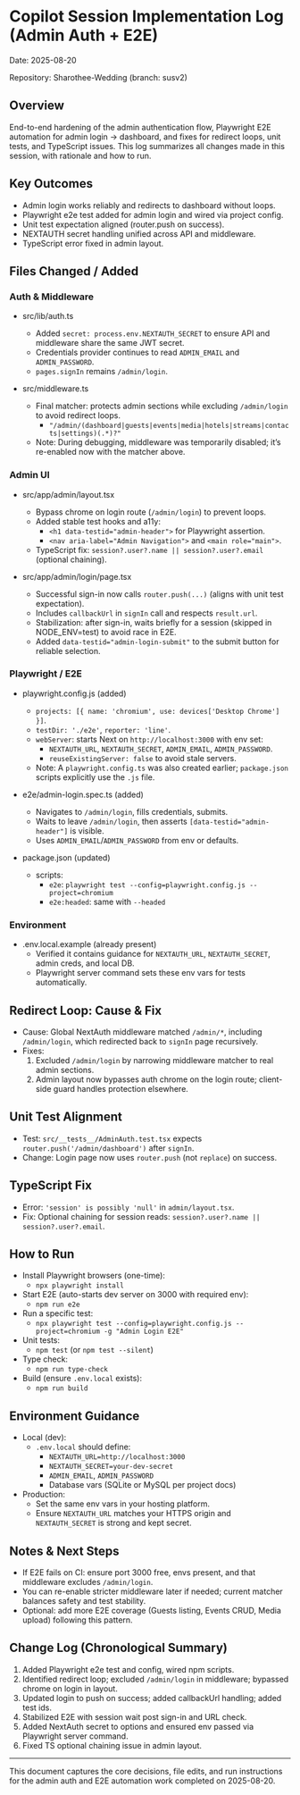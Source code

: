 # Copilot Session Implementation Log (Admin Auth + E2E)

Date: 2025-08-20

Repository: Sharothee-Wedding (branch: susv2)

## Overview

End-to-end hardening of the admin authentication flow, Playwright E2E automation for admin login → dashboard, and fixes for redirect loops, unit tests, and TypeScript issues. This log summarizes all changes made in this session, with rationale and how to run.

## Key Outcomes

- Admin login works reliably and redirects to dashboard without loops.
- Playwright e2e test added for admin login and wired via project config.
- Unit test expectation aligned (router.push on success).
- NEXTAUTH secret handling unified across API and middleware.
- TypeScript error fixed in admin layout.

## Files Changed / Added

### Auth & Middleware

- src/lib/auth.ts
  - Added `secret: process.env.NEXTAUTH_SECRET` to ensure API and middleware share the same JWT secret.
  - Credentials provider continues to read `ADMIN_EMAIL` and `ADMIN_PASSWORD`.
  - `pages.signIn` remains `/admin/login`.

- src/middleware.ts
  - Final matcher: protects admin sections while excluding `/admin/login` to avoid redirect loops.
    - `"/admin/(dashboard|guests|events|media|hotels|streams|contacts|settings)(.*)?"`
  - Note: During debugging, middleware was temporarily disabled; it’s re-enabled now with the matcher above.

### Admin UI

- src/app/admin/layout.tsx
  - Bypass chrome on login route (`/admin/login`) to prevent loops.
  - Added stable test hooks and a11y:
    - `<h1 data-testid="admin-header">` for Playwright assertion.
    - `<nav aria-label="Admin Navigation">` and `<main role="main">`.
  - TypeScript fix: `session?.user?.name || session?.user?.email` (optional chaining).

- src/app/admin/login/page.tsx
  - Successful sign-in now calls `router.push(...)` (aligns with unit test expectation).
  - Includes `callbackUrl` in `signIn` call and respects `result.url`.
  - Stabilization: after sign-in, waits briefly for a session (skipped in NODE_ENV=test) to avoid race in E2E.
  - Added `data-testid="admin-login-submit"` to the submit button for reliable selection.

### Playwright / E2E

- playwright.config.js (added)
  - `projects: [{ name: 'chromium', use: devices['Desktop Chrome'] }]`.
  - `testDir: './e2e'`, `reporter: 'line'`.
  - `webServer`: starts Next on `http://localhost:3000` with env set:
    - `NEXTAUTH_URL`, `NEXTAUTH_SECRET`, `ADMIN_EMAIL`, `ADMIN_PASSWORD`.
    - `reuseExistingServer: false` to avoid stale servers.
  - Note: A `playwright.config.ts` was also created earlier; `package.json` scripts explicitly use the `.js` file.

- e2e/admin-login.spec.ts (added)
  - Navigates to `/admin/login`, fills credentials, submits.
  - Waits to leave `/admin/login`, then asserts `[data-testid="admin-header"]` is visible.
  - Uses `ADMIN_EMAIL`/`ADMIN_PASSWORD` from env or defaults.

- package.json (updated)
  - scripts:
    - `e2e`: `playwright test --config=playwright.config.js --project=chromium`
    - `e2e:headed`: same with `--headed`

### Environment

- .env.local.example (already present)
  - Verified it contains guidance for `NEXTAUTH_URL`, `NEXTAUTH_SECRET`, admin creds, and local DB.
  - Playwright server command sets these env vars for tests automatically.

## Redirect Loop: Cause & Fix

- Cause: Global NextAuth middleware matched `/admin/*`, including `/admin/login`, which redirected back to `signIn` page recursively.
- Fixes:
  1) Excluded `/admin/login` by narrowing middleware matcher to real admin sections.
  2) Admin layout now bypasses auth chrome on the login route; client-side guard handles protection elsewhere.

## Unit Test Alignment

- Test: `src/__tests__/AdminAuth.test.tsx` expects `router.push('/admin/dashboard')` after `signIn`.
- Change: Login page now uses `router.push` (not `replace`) on success.

## TypeScript Fix

- Error: `'session' is possibly 'null'` in `admin/layout.tsx`.
- Fix: Optional chaining for session reads: `session?.user?.name || session?.user?.email`.

## How to Run

- Install Playwright browsers (one-time):
  - `npx playwright install`
- Start E2E (auto-starts dev server on 3000 with required env):
  - `npm run e2e`
- Run a specific test:
  - `npx playwright test --config=playwright.config.js --project=chromium -g "Admin Login E2E"`
- Unit tests:
  - `npm test` (or `npm test --silent`)
- Type check:
  - `npm run type-check`
- Build (ensure `.env.local` exists):
  - `npm run build`

## Environment Guidance

- Local (dev):
  - `.env.local` should define:
    - `NEXTAUTH_URL=http://localhost:3000`
    - `NEXTAUTH_SECRET=your-dev-secret`
    - `ADMIN_EMAIL`, `ADMIN_PASSWORD`
    - Database vars (SQLite or MySQL per project docs)
- Production:
  - Set the same env vars in your hosting platform.
  - Ensure `NEXTAUTH_URL` matches your HTTPS origin and `NEXTAUTH_SECRET` is strong and kept secret.

## Notes & Next Steps

- If E2E fails on CI: ensure port 3000 free, envs present, and that middleware excludes `/admin/login`.
- You can re-enable stricter middleware later if needed; current matcher balances safety and test stability.
- Optional: add more E2E coverage (Guests listing, Events CRUD, Media upload) following this pattern.

## Change Log (Chronological Summary)

1. Added Playwright e2e test and config, wired npm scripts.
2. Identified redirect loop; excluded `/admin/login` in middleware; bypassed chrome on login in layout.
3. Updated login to push on success; added callbackUrl handling; added test ids.
4. Stabilized E2E with session wait post sign-in and URL check.
5. Added NextAuth secret to options and ensured env passed via Playwright server command.
6. Fixed TS optional chaining issue in admin layout.

---
This document captures the core decisions, file edits, and run instructions for the admin auth and E2E automation work completed on 2025-08-20.
